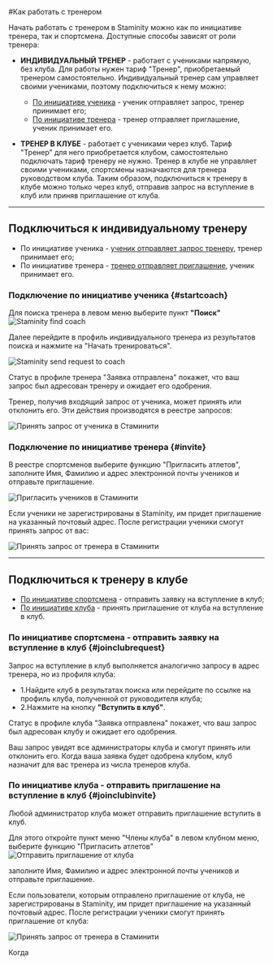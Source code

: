 #Как работать с тренером

Начать работать с тренером в Staminity можно как по инициативе тренера, так и спортсмена. 
Доступные способы зависят от роли тренера:

* **ИНДИВИДУАЛЬНЫЙ ТРЕНЕР** - работает с учениками напрямую, без клуба.  Для работы нужен тариф "Тренер", приобретаемый тренером самостоятельно. 
Индивидуальный тренер сам управляет своими учениками, поэтому подключиться к нему можно:
  * [По инициативе ученика](#startcoach) - ученик отправляет запрос, тренер принимает его;
  * [По инициативе тренера](#invite) - тренер отправляет приглашение, ученик принимает его.


* **ТРЕНЕР В КЛУБЕ** - работает с учениками через клуб. Тариф "Тренер" для него приобретается клубом, самостоятельно подключать тариф тренеру не нужно. 
Тренер в клубе не управляет своими учениками, спортсмены назначаются для тренера руководством клуба. 
Таким образом, подключиться к тренеру в клубе можно только через клуб, отправив запрос на вступление в клуб или приняв приглашение от клуба.

---
## Подключиться к индивидуальному тренеру
* По инициативе ученика - [ученик отправляет запрос тренеру](#startcoach), тренер принимает его;
* По инициативе тренера - [тренер отправляет приглашение](#invite), ученик принимает его.


### Подключение по инициативе ученика {#startcoach}

Для поиска тренера в левом меню выберите пункт **"Поиск"**  
![Staminity find coach](http://content.staminity.com/assets/images/_new/search/find-coach.png)

Далее перейдите в профиль индивидуального тренера из результатов поиска и нажмите на "Начать тренироваться".

![Staminity send request to coach](http://content.staminity.com/assets/images/StartCoaching_4.gif)

Статус в профиле тренера "Заявка отправлена" покажет, что ваш запрос был адресован тренеру и ожидает его одобрения.

Тренер, получив входящий запрос от ученика, может принять или отклонить его. Эти действия производятся в реестре запросов:
 
![Принять запрос от ученика в Стаминити](http://content.staminity.com/assets/images/requests/accept_request.gif)


### Подключение по инициативе тренера {#invite}

В реестре спортсменов выберите функцию "Пригласить атлетов", заполните Имя, Фамилию и адрес электронной почты учеников и отправьте приглашение.

![Пригласить учеников в Стаминити](https://content.staminity.com/assets/images/requests/invite_athletes.gif)

Если ученики не зарегистрированы в Staminity, им придет приглашение на указанный почтовый адрес. После регистрации ученики смогут принять запрос от вас:
 
![Принять запрос от тренера в Стаминити](https://content.staminity.com/assets/images/requests/accept_inviteFromCoach.gif)

---

## Подключиться к тренеру в клубе
* [По инициативе спортсмена](#joinclubrequest) - отправить заявку на вступление в клуб;
* [По инициативе клуба](#joinclubinvite) - принять приглашение от клуба на вступление в клуб. 

### По инициативе спортсмена - отправить заявку на вступление в клуб {#joinclubrequest}

Запрос на вступление в клуб выполняется аналогично запросу в адрес тренера, но из профиля клуба:  

* 1.Найдите клуб в результатах поиска или перейдите по ссылке на профиль клуба, полученной от руководителя клуба;
* 2.Нажмите на кнопку **"Вступить в клуб"**.

Статус в профиле клуба "Заявка отправлена" покажет, что ваш запрос был адресован клубу и ожидает его одобрения.

Ваш запрос увидят все администраторы клуба и смогут принять или отклонить его. Когда ваша заявка будет одобрена клубом, клуб назначит для вас тренера из числа тренеров клуба.

### По инициативе клуба - отправить приглашение на вступление в клуб {#joinclubinvite}

Любой администратор клуба может отправить приглашение вступить в клуб. 

Для этого откройте пункт меню "Члены клуба" в левом клубном меню, выберите функцию "Пригласить атлетов"
![Отправить приглашение от клуба](https://content.staminity.com/assets/images/_new/club/club-management-invite.png)

заполните Имя, Фамилию и адрес электронной почты учеников и отправьте приглашение.

Если пользователи, которым отправлено приглашение от клуба, не зарегистрированы в Staminity, им придет приглашение на указанный почтовый адрес. После регистрации ученики смогут принять приглашение от клуба:
 
![Принять запрос от тренера в Стаминити](https://content.staminity.com/assets/images/requests/accept_inviteFromCoach.gif)

Когда


